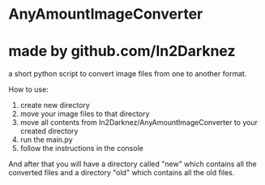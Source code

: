 # AnyAmountImageConverter
# made by github.com/In2Darknez

a short python script to convert image files from one to another format.

How to use:
1) create new directory
2) move your image files to that directory
3) move all contents from In2Darknez/AnyAmountImageConverter to your created directory
4) run the main.py
5) follow the instructions in the console

And after that you will have a directory called "new" which contains all the converted files and a directory "old" which contains all the old files.
